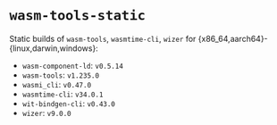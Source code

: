 # `wasm-tools-static`

Static builds of `wasm-tools`, `wasmtime-cli`, `wizer` for
{x86_64,aarch64}-{linux,darwin,windows}:

- `wasm-component-ld`: `v0.5.14`
- `wasm-tools`: `v1.235.0`
- `wasmi_cli`: `v0.47.0`
- `wasmtime-cli`: `v34.0.1`
- `wit-bindgen-cli`: `v0.43.0`
- `wizer`: `v9.0.0`
